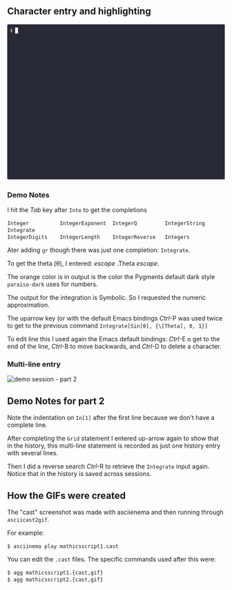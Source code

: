 ## Character entry and highlighting

![demo session - part 1](mathicsscript1-gnu.gif)

### Demo Notes

I hit the _Tab_ key after `Inte` to get the completions


    Integer          IntegerExponent  IntegerQ         IntegerString    Integrate
    IntegerDigits    IntegerLength    IntegerReverse   Integers

Ater adding `gr` though there was just one completion: `Integrate`.

To get the theta (θ), I entered: _escape_ .Theta _escape_.

The orange color is in output is the color the Pygments default dark style `paraiso-dark` uses for numbers.

The output for the integration is Symbolic. So I requested the numeric approximation.

The uparrow key (or with the default Emacs bindings _Ctrl_-P was used twice to get to the previous command `Integrate[Sin[θ], {\[Theta], 0, 1}]`

To edit line this I used again the Emacs default bindings: _Ctrl_-E o get to the end of the line, _Ctrl_-B to move backwards, and _Ctrl_-D to delete a character.

### Multi-line entry

![demo session - part 2](mathicsscript2.gif)

## Demo Notes for part 2

Note the indentation on `In[1]` after the first line because we don't have a complete line.

After completing the `Grid` statement I entered up-arrow again to show that in the history, this multi-line statement is recorded as just one history entry with several lines.

Then I did a reverse search _Ctrl_-R to retrieve the `Integrate` input again. Notice that in the history is saved across sessions.

## How the GIFs were created

The "cast" screenshot was made with asciienema and then running through `asciicast2gif`.

For example:

```
$ asciinema play mathicsscript1.cast
```

You can edit the `.cast` files. The specific commands used after this were:

```console
$ agg mathicsscript1.{cast,gif}
$ agg mathicsscript2.{cast,gif}
```
